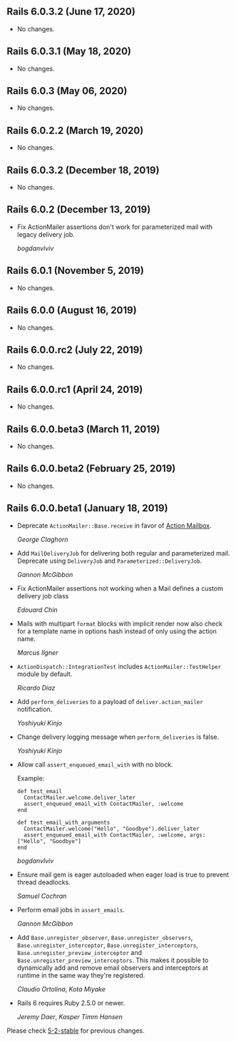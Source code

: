 ## Rails 6.0.3.2 (June 17, 2020)

- No changes.

## Rails 6.0.3.1 (May 18, 2020)

- No changes.

## Rails 6.0.3 (May 06, 2020)

- No changes.

## Rails 6.0.2.2 (March 19, 2020)

- No changes.

## Rails 6.0.3.2 (December 18, 2019)

- No changes.

## Rails 6.0.2 (December 13, 2019)

- Fix ActionMailer assertions don't work for parameterized mail with legacy delivery job.

  _bogdanvlviv_

## Rails 6.0.1 (November 5, 2019)

- No changes.

## Rails 6.0.0 (August 16, 2019)

- No changes.

## Rails 6.0.0.rc2 (July 22, 2019)

- No changes.

## Rails 6.0.0.rc1 (April 24, 2019)

- No changes.

## Rails 6.0.0.beta3 (March 11, 2019)

- No changes.

## Rails 6.0.0.beta2 (February 25, 2019)

- No changes.

## Rails 6.0.0.beta1 (January 18, 2019)

- Deprecate `ActionMailer::Base.receive` in favor of [Action Mailbox](https://github.com/rails/rails/tree/master/actionmailbox).

  _George Claghorn_

- Add `MailDeliveryJob` for delivering both regular and parameterized mail. Deprecate using `DeliveryJob` and `Parameterized::DeliveryJob`.

  _Gannon McGibbon_

- Fix ActionMailer assertions not working when a Mail defines
  a custom delivery job class

  _Edouard Chin_

- Mails with multipart `format` blocks with implicit render now also check for
  a template name in options hash instead of only using the action name.

  _Marcus Ilgner_

- `ActionDispatch::IntegrationTest` includes `ActionMailer::TestHelper` module by default.

  _Ricardo Díaz_

- Add `perform_deliveries` to a payload of `deliver.action_mailer` notification.

  _Yoshiyuki Kinjo_

- Change delivery logging message when `perform_deliveries` is false.

  _Yoshiyuki Kinjo_

- Allow call `assert_enqueued_email_with` with no block.

  Example:

  ```
  def test_email
    ContactMailer.welcome.deliver_later
    assert_enqueued_email_with ContactMailer, :welcome
  end

  def test_email_with_arguments
    ContactMailer.welcome("Hello", "Goodbye").deliver_later
    assert_enqueued_email_with ContactMailer, :welcome, args: ["Hello", "Goodbye"]
  end
  ```

  _bogdanvlviv_

- Ensure mail gem is eager autoloaded when eager load is true to prevent thread deadlocks.

  _Samuel Cochran_

- Perform email jobs in `assert_emails`.

  _Gannon McGibbon_

- Add `Base.unregister_observer`, `Base.unregister_observers`,
  `Base.unregister_interceptor`, `Base.unregister_interceptors`,
  `Base.unregister_preview_interceptor` and `Base.unregister_preview_interceptors`.
  This makes it possible to dynamically add and remove email observers and
  interceptors at runtime in the same way they're registered.

  _Claudio Ortolina_, _Kota Miyake_

- Rails 6 requires Ruby 2.5.0 or newer.

  _Jeremy Daer_, _Kasper Timm Hansen_

Please check [5-2-stable](https://github.com/rails/rails/blob/5-2-stable/actionmailer/CHANGELOG.md) for previous changes.
